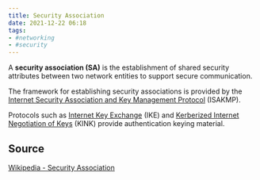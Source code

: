 ```yaml
---
title: Security Association
date: 2021-12-22 06:18
tags:
- #networking
- #security
---
```


A **security association (SA)** is the establishment of shared security
attributes between two network entities to support secure communication.

The framework for establishing security associations is provided by the
[Internet Security Association and Key Management Protocol](20211222062102-internet-security-association-and-key-management-protocol.md) (ISAKMP).

Protocols such as [Internet Key Exchange](20211222062256-internet-key-exchange.md) (IKE)
and [Kerberized Internet Negotiation of Keys](20211222062325-kerberized-internet-negotiation-of-keys.md) (KINK)
provide authentication keying material.

## Source

[Wikipedia - Security Association](https://en.wikipedia.org/wiki/Security_association)
